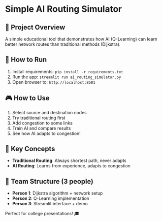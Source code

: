 # Simple AI Routing Simulator

## 🎯 Project Overview
A simple educational tool that demonstrates how AI (Q-Learning) can learn better network routes than traditional methods (Dijkstra).

## 🚀 How to Run
1. Install requirements: `pip install -r requirements.txt`
2. Run the app: `streamlit run ai_routing_simulator.py`
3. Open browser to: `http://localhost:8501`

## 🎮 How to Use
1. Select source and destination nodes
2. Try traditional routing first
3. Add congestion to some links
4. Train AI and compare results
5. See how AI adapts to congestion!

## 🧠 Key Concepts
- **Traditional Routing**: Always shortest path, never adapts
- **AI Routing**: Learns from experience, adapts to congestion

## 👥 Team Structure (3 people)
- **Person 1**: Dijkstra algorithm + network setup
- **Person 2**: Q-Learning implementation  
- **Person 3**: Streamlit interface + demo

Perfect for college presentations! 🎓
